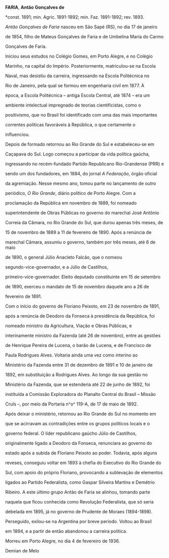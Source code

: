 **FARIA**, **Antão** **Gonçalves de**



\*const. 1891; min. Agric. 1891-1892; min. Faz. 1891-1892; rev. 1893.



*Antão Gonçalves de Faria* nasceu em São Sapé (RS), no dia 17 de janeiro

de 1854, filho de Mateus Gonçalves de Faria e de Umbelina Maria do Carmo

Gonçalves de Faria.



Iniciou seus estudos no Colégio Gomes, em Porto Alegre, e no Colégio

Marinho, na capital do Império. Posteriormente, matriculou-se na Escola

Naval, mas desistiu da carreira, ingressando na Escola Politécnica no

Rio de Janeiro, pela qual se formou em engenharia civil em 1877. À

época, a Escola Politécnica – antiga Escola Central, até 1874 – era um

ambiente intelectual impregnado de teorias cientificistas, como o

positivismo, que no Brasil foi identificado com uma das mais importantes

correntes políticas favoráveis à República, o que certamente o

influenciou.



Depois de formado retornou ao Rio Grande do Sul e estabeleceu-se em

Caçapava do Sul. Logo começou a participar da vida política gaúcha,

ingressando no recém-fundado Partido Republicano Rio-Grandense (PRR) e

sendo um dos fundadores, em 1884, do jornal *A Federação*, órgão oficial

da agremiação. Nesse mesmo ano, tomou parte no lançamento de outro

periódico, *O Rio Grande*, diário político de Porto Alegre. Com a

proclamação da República em novembro de 1889, foi nomeado

superintendente de Obras Públicas no governo do marechal José Antônio

Correia da Câmara, no Rio Grande do Sul, que durou apenas três meses, de

15 de novembro de 1889 a 11 de fevereiro de 1890. Após a renúncia de

marechal Câmara, assumiu o governo, também por três meses, até 6 de maio

de 1890, o general Júlio Anacleto Falcão, que o nomeou

segundo-vice-governador, e a Júlio de Castilhos,

primeiro-vice-governador. Eleito deputado constituinte em 15 de setembro

de 1890, exerceu o mandato de 15 de novembro daquele ano a 26 de

fevereiro de 1891.



Com o início do governo de Floriano Peixoto, em 23 de novembro de 1891,

após a renúncia de Deodoro da Fonseca à presidência da República, foi

nomeado ministro da Agricultura, Viação e Obras Públicas, e

interinamente ministro da Fazenda (até 26 de novembro), entre as gestões

de Henrique Pereira de Lucena, o barão de Lucena, e de Francisco de

Paula Rodrigues Alves. Voltaria ainda uma vez como interino ao

Ministério da Fazenda entre 31 de dezembro de 1891 e 10 de janeiro de

1892, em substituição a Rodrigues Alves. Ao longo da sua gestão no

Ministério da Fazenda, que se estenderia até 22 de junho de 1892, foi

instituída a Comissão Exploradora do Planalto Central do Brasil – Missão

Cruls –, por meio da Portaria n^o^ 119-A, de 17 de maio de 1892.



Após deixar o ministério, retornou ao Rio Grande do Sul no momento em

que se acirravam as contradições entre os grupos políticos locais e o

governo federal. O líder republicano gaúcho Júlio de Castilhos,

originalmente ligado a Deodoro da Fonseca, renunciara ao governo do

estado após a subida de Floriano Peixoto ao poder. Todavia, após alguns

reveses, conseguiu voltar em 1893 à chefia do Executivo do Rio Grande do

Sul, com apoio do próprio Floriano, provocando a sublevação de elementos

ligados ao Partido Federalista, como Gaspar Silveira Martins e Demétrio

Ribeiro. A este último grupo Antão de Faria se alinhou, tomando parte

naquela que ficou conhecida como Revolução Federalista, que só seria

debelada em 1895, já no governo de Prudente de Moraes (1894-1898).

Perseguido, exilou-se na Argentina por breve período. Voltou ao Brasil

em 1894, e a partir de então abandonou a carreira política.



Morreu em Porto Alegre, no dia 4 de fevereiro de 1936.



Demian de Melo



